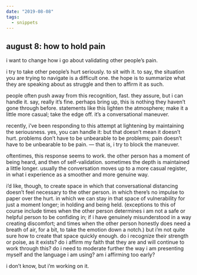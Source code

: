```yaml
---
date: "2019-08-08"
tags:
  - snippets
---
```

## august 8: how to hold pain

i want to change how i go about validating other people’s pain.

i try to take other people’s hurt seriously. to sit with it. to say, the situation you are trying to navigate is a difficult one. the hope is to summarize what they are speaking about as struggle and then to affirm it as such.

people often push away from this recognition, fast. they assure, but i can handle it. say, really it’s fine. perhaps bring up, this is nothing they haven’t gone through before. statements like this lighten the atmosphere; make it a little more casual; take the edge off. it’s a conversational maneuver.

recently, i’ve been responding to this attempt at lightening by maintaining the seriousness. yes, you can handle it: but that doesn’t mean it doesn’t hurt. problems don’t have to be unbearable to be problems; pain doesn’t have to be unbearable to be pain. — that is, i try to block the maneuver.

oftentimes, this response seems to work. the other person has a moment of being heard, and then of self-validation. sometimes the depth is maintained a little longer. usually the conversation moves up to a more casual register, in what i experience as a smoother and more genuine way.

i’d like, though, to create space in which that conversational distancing doesn’t feel necessary to the other person. in which there’s no impulse to paper over the hurt. in which we can stay in that space of vulnerability for just a moment longer; in holding and being held. (exceptions to this of course include times when the other person determines i am not a safe or helpful person to be confiding in; if i have genuinely misunderstood in a way creating discomfort; and times when the other person honestly does need a breath of air, for a bit, to take the emotion down a notch.) but i’m not quite sure how to create that space quickly enough. do i recognize their strength or poise, as it exists? do i affirm my faith that they are and will continue to work through this? do i need to moderate further the way i am presenting myself and the language i am using? am i affirming too early?

i don’t know, but i’m working on it.
